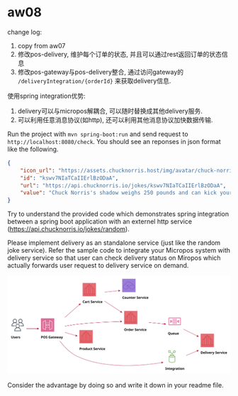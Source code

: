 # aw08

change log:

1. copy from aw07
2. 修改pos-delivery, 维护每个订单的状态, 并且可以通过rest返回订单的状态信息
3. 修改pos-gateway与pos-delivery整合, 通过访问gateway的 ```/deliveryIntegration/{orderId}``` 来获取delivery信息.



使用spring integration优势:

1. delivery可以与micropos解耦合, 可以随时替换成其他delivery服务.
2. 可以利用任意消息协议(如http),  还可以利用其他消息协议加快数据传输.



Run the project with `mvn spring-boot:run` and send request to `http://localhost:8080/check`. You should see an reponses in json format like the following.

```json
{
    "icon_url": "https://assets.chucknorris.host/img/avatar/chuck-norris.png",
    "id": "kswv7NIaTCaIIErlBzODaA",
    "url": "https://api.chucknorris.io/jokes/kswv7NIaTCaIIErlBzODaA",
    "value": "Chuck Norris's shadow weighs 250 pounds and can kick your ass ."
}
```

Try to understand the provided code which demonstrates spring integration between a spring boot application with an externel http service (https://api.chucknorris.io/jokes/random).

Please implement delivery as an standalone service (just like the random joke service). Refer the sample code to integrate your Micropos system with delivery service so that user can check delivery status on Miropos which actually forwards user request to delivery service on demand.

![](Micropos.svg)

Consider the advantage by doing so and write it down in your readme file.